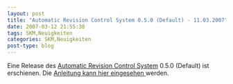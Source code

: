 ```yaml
---
layout: post
title: "Automatic Revision Control System 0.5.0 (Default) - 11.03.2007"
date: 2007-03-12 21:55:38
tags: SKM,Neuigkeiten
categories: SKM,Neuigkeiten
post-type: blog
---
```

Eine Release des <a href="http://freshmeat.net/redir/arcs/66512/url_homepage/arcs.unixtreaty.com" title="ARCS">Automatic Revision Control System</a> 0.5.0 (Default) ist erschienen. Die <a href="http://arcs.unixtreaty.com/arcs-manual.1.html"  title="Anleitung">Anleitung kann hier eingesehen </a> werden.